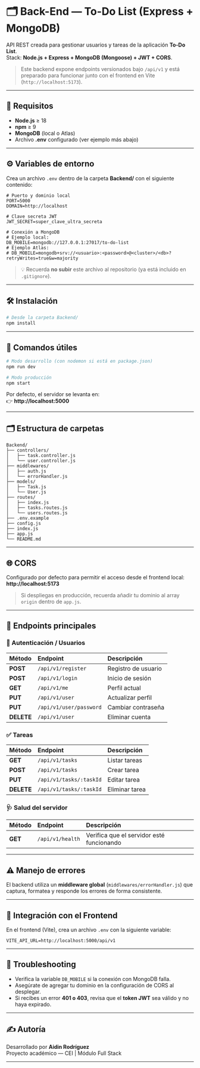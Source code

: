 # 🗂️ Back-End — To-Do List (Express + MongoDB)

API REST creada para gestionar usuarios y tareas de la aplicación **To-Do List**.  
Stack: **Node.js + Express + MongoDB (Mongoose) + JWT + CORS**.

> Este backend expone endpoints versionados bajo `/api/v1` y está preparado para funcionar junto con el frontend en Vite (`http://localhost:5173`).

---

## 🚀 Requisitos

- **Node.js** ≥ 18  
- **npm** ≥ 9  
- **MongoDB** (local o Atlas)  
- Archivo **.env** configurado (ver ejemplo más abajo)

---

## ⚙️ Variables de entorno

Crea un archivo `.env` dentro de la carpeta **Backend/** con el siguiente contenido:

```env
# Puerto y dominio local
PORT=5000
DOMAIN=http://localhost

# Clave secreta JWT
JWT_SECRET=super_clave_ultra_secreta

# Conexión a MongoDB
# Ejemplo local:
DB_MOBILE=mongodb://127.0.0.1:27017/to-do-list
# Ejemplo Atlas:
# DB_MOBILE=mongodb+srv://<usuario>:<password>@<cluster>/<db>?retryWrites=true&w=majority
```

> 💡 Recuerda **no subir** este archivo al repositorio (ya está incluido en `.gitignore`).

---

## 🛠️ Instalación

```bash
# Desde la carpeta Backend/
npm install
```

---

## 🧩 Comandos útiles

```bash
# Modo desarrollo (con nodemon si está en package.json)
npm run dev

# Modo producción
npm start
```

Por defecto, el servidor se levanta en:  
👉 **http://localhost:5000**

---

## 🗂️ Estructura de carpetas

```
Backend/
├── controllers/
│   ├── task.controller.js
│   └── user.controller.js
├── middlewares/
│   ├── auth.js
│   └── errorHandler.js
├── models/
│   ├── Task.js
│   └── User.js
├── routes/
│   ├── index.js
│   ├── tasks.routes.js
│   └── users.routes.js
├── .env.example
├── config.js
├── index.js    
├── app.js           
└── README.md
```

---

## 🌐 CORS

Configurado por defecto para permitir el acceso desde el frontend local:  
**http://localhost:5173**

> Si despliegas en producción, recuerda añadir tu dominio al array `origin` dentro de `app.js`.

---

## 📡 Endpoints principales

### 🔐 Autenticación / Usuarios

| Método | Endpoint | Descripción |
|:-------|:----------|:-------------|
| **POST** | `/api/v1/register` | Registro de usuario |
| **POST** | `/api/v1/login` | Inicio de sesión |
| **GET** | `/api/v1/me` | Perfil actual |
| **PUT** | `/api/v1/user` | Actualizar perfil |
| **PUT** | `/api/v1/user/password` | Cambiar contraseña |
| **DELETE** | `/api/v1/user` | Eliminar cuenta |

### ✅ Tareas

| Método | Endpoint | Descripción |
|:-------|:----------|:-------------|
| **GET** | `/api/v1/tasks` | Listar tareas |
| **POST** | `/api/v1/tasks` | Crear tarea |
| **PUT** | `/api/v1/tasks/:taskId` | Editar tarea |
| **DELETE** | `/api/v1/tasks/:taskId` | Eliminar tarea |

### 🩺 Salud del servidor

| Método | Endpoint | Descripción |
|:-------|:----------|:-------------|
| **GET** | `/api/v1/health` | Verifica que el servidor esté funcionando |

---

## ⚠️ Manejo de errores

El backend utiliza un **middleware global** (`middlewares/errorHandler.js`) que captura, formatea y responde los errores de forma consistente.

---

## 🔗 Integración con el Frontend

En el frontend (Vite), crea un archivo `.env` con la siguiente variable:

```env
VITE_API_URL=http://localhost:5000/api/v1
```

---

## 🧩 Troubleshooting

- Verifica la variable `DB_MOBILE` si la conexión con MongoDB falla.  
- Asegúrate de agregar tu dominio en la configuración de CORS al desplegar.  
- Si recibes un error **401 o 403**, revisa que el **token JWT** sea válido y no haya expirado.  

---

## ✍️ Autoría

Desarrollado por **Aidin Rodríguez**  
Proyecto académico — CEI | Módulo Full Stack  

---

